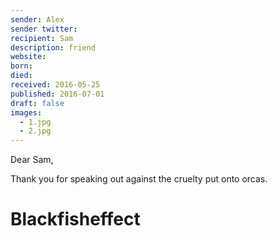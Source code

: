 ```yaml
---
sender: Alex
sender twitter: 
recipient: Sam
description: friend
website: 
born: 
died: 
received: 2016-05-25
published: 2016-07-01
draft: false
images:
  - 1.jpg
  - 2.jpg
---
```


Dear Sam, 

Thank you for speaking out against the cruelty put onto orcas. 

# Blackfisheffect
